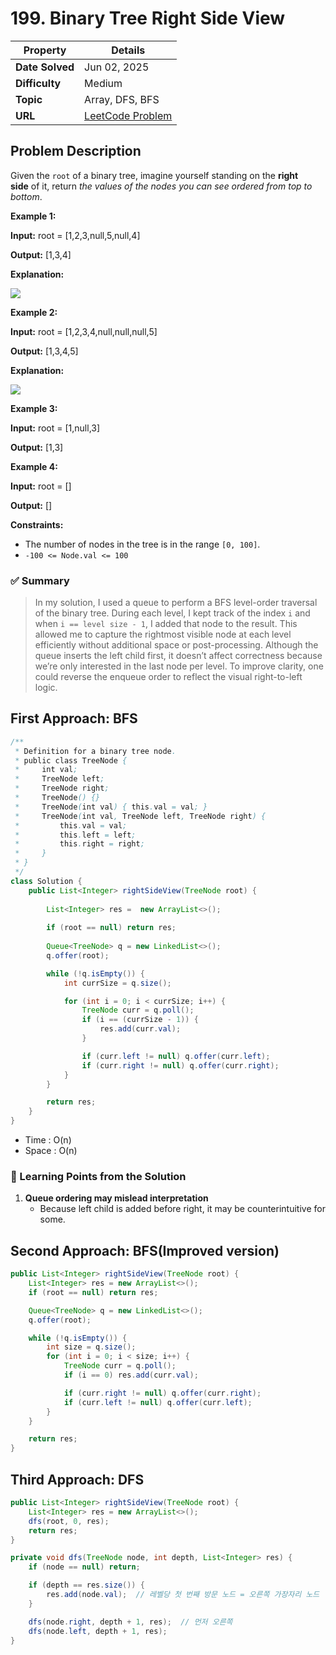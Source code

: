 # 199. Binary Tree Right Side View

| Property | Details |
|----------|--------|
| **Date Solved** | Jun 02, 2025 |
| **Difficulty** | Medium |
| **Topic** | Array, DFS, BFS |
| **URL** | [LeetCode Problem](https://leetcode.com/problems/binary-tree-right-side-view/description/) |

## Problem Description 
Given the `root` of a binary tree, imagine yourself standing on the **right side** of it, return *the values of the nodes you can see ordered from top to bottom*.

**Example 1:**

**Input:** root = [1,2,3,null,5,null,4]

**Output:** [1,3,4]

**Explanation:**

![](https://assets.leetcode.com/uploads/2024/11/24/tmpd5jn43fs-1.png)

**Example 2:**

**Input:** root = [1,2,3,4,null,null,null,5]

**Output:** [1,3,4,5]

**Explanation:**

![](https://assets.leetcode.com/uploads/2024/11/24/tmpkpe40xeh-1.png)

**Example 3:**

**Input:** root = [1,null,3]

**Output:** [1,3]

**Example 4:**

**Input:** root = []

**Output:** []

**Constraints:**

- The number of nodes in the tree is in the range `[0, 100]`.
- `-100 <= Node.val <= 100`

### ✅ Summary

> In my solution, I used a queue to perform a BFS level-order traversal of the binary tree. During each level, I kept track of the index `i` and when `i == level size - 1`, I added that node to the result. This allowed me to capture the rightmost visible node at each level efficiently without additional space or post-processing. Although the queue inserts the left child first, it doesn’t affect correctness because we’re only interested in the last node per level. To improve clarity, one could reverse the enqueue order to reflect the visual right-to-left logic.
> 

## First Approach: BFS

```java
/**
 * Definition for a binary tree node.
 * public class TreeNode {
 *     int val;
 *     TreeNode left;
 *     TreeNode right;
 *     TreeNode() {}
 *     TreeNode(int val) { this.val = val; }
 *     TreeNode(int val, TreeNode left, TreeNode right) {
 *         this.val = val;
 *         this.left = left;
 *         this.right = right;
 *     }
 * }
 */
class Solution {
    public List<Integer> rightSideView(TreeNode root) {
        
        List<Integer> res =  new ArrayList<>();
        
        if (root == null) return res;
        
        Queue<TreeNode> q = new LinkedList<>();
        q.offer(root);

        while (!q.isEmpty()) {
            int currSize = q.size();

            for (int i = 0; i < currSize; i++) {
                TreeNode curr = q.poll();
                if (i == (currSize - 1)) {
                    res.add(curr.val);
                }

                if (curr.left != null) q.offer(curr.left);
                if (curr.right != null) q.offer(curr.right);
            }
        }

        return res;
    }
}
```

- Time : O(n)
- Space : O(n)

### 🔎 Learning Points from the Solution

1. **Queue ordering may mislead interpretation**
    - Because left child is added before right, it may be counterintuitive for some.

## Second Approach: BFS(Improved version)

```java
public List<Integer> rightSideView(TreeNode root) {
    List<Integer> res = new ArrayList<>();
    if (root == null) return res;

    Queue<TreeNode> q = new LinkedList<>();
    q.offer(root);

    while (!q.isEmpty()) {
        int size = q.size();
        for (int i = 0; i < size; i++) {
            TreeNode curr = q.poll();
            if (i == 0) res.add(curr.val);  

            if (curr.right != null) q.offer(curr.right);
            if (curr.left != null) q.offer(curr.left);
        }
    }

    return res;
}
```

## Third Approach: DFS
```java
public List<Integer> rightSideView(TreeNode root) {
    List<Integer> res = new ArrayList<>();
    dfs(root, 0, res);
    return res;
}

private void dfs(TreeNode node, int depth, List<Integer> res) {
    if (node == null) return;

    if (depth == res.size()) {
        res.add(node.val);  // 레벨당 첫 번째 방문 노드 = 오른쪽 가장자리 노드
    }

    dfs(node.right, depth + 1, res);  // 먼저 오른쪽
    dfs(node.left, depth + 1, res);
}
```
